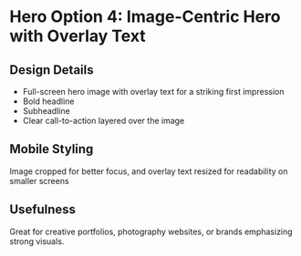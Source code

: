 # Hero Option 4: Image-Centric Hero with Overlay Text

## Design Details
- Full-screen hero image with overlay text for a striking first impression
- Bold headline
- Subheadline
- Clear call-to-action layered over the image

## Mobile Styling
Image cropped for better focus, and overlay text resized for readability on smaller screens

## Usefulness
Great for creative portfolios, photography websites, or brands emphasizing strong visuals. 